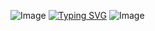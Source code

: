 ![Image](https://github.com/user-attachments/assets/bd952830-0d62-4525-a4d1-3e5778025d7f)
[![Typing SVG](https://readme-typing-svg.demolab.com?font=Roboto+Mono&pause=10&color=FFD700&background=001F54&center=true&vCenter=true&multiline=true&width=434&height=80&lines=Hello+There%2C;I+Am+Aditya+Mishra)](https://git.io/typing-svg) ![Image](https://github.com/user-attachments/assets/70df0eeb-b534-4cad-8b05-4970d8503d67)

